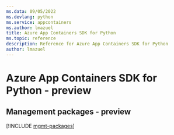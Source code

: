 ```yaml
---
ms.data: 09/05/2022
ms.devlang: python
ms.service: appcontainers
ms.author: lmazuel
title: Azure App Containers SDK for Python
ms.topic: reference
description: Reference for Azure App Containers SDK for Python
author: lmazuel
---
```

# Azure App Containers SDK for Python - preview

## Management packages - preview
[!INCLUDE [mgmt-packages](app-containers-mgmt-index.md)]